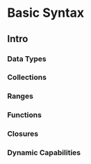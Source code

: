 # Basic Syntax

## Intro

### Data Types

### Collections

### Ranges

### Functions

### Closures

### Dynamic Capabilities

